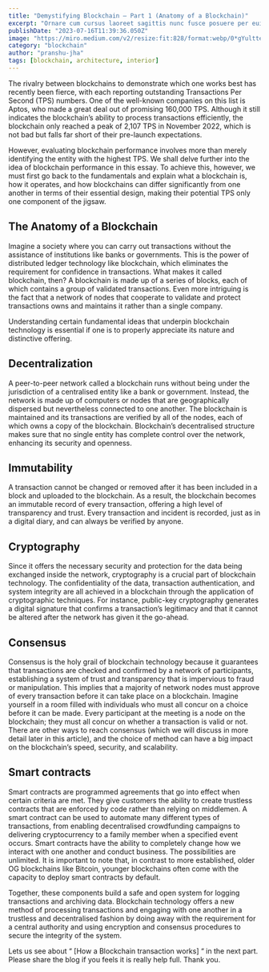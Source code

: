 ```yaml
---
title: "Demystifying Blockchain — Part 1 (Anatomy of a Blockchain)"
excerpt: "Ornare cum cursus laoreet sagittis nunc fusce posuere per euismod dis vehicula a, semper fames lacus maecenas dictumst pulvinar neque enim non potenti. Torquent hac sociosqu eleifend potenti."
publishDate: "2023-07-16T11:39:36.050Z"
image: "https://miro.medium.com/v2/resize:fit:828/format:webp/0*gYultte6r6YdrM_t.png"
category: "blockchain"
author: "pranshu-jha"
tags: [blockchain, architecture, interior]
---
```


The rivalry between blockchains to demonstrate which one works best has recently been fierce, with each reporting outstanding Transactions Per Second (TPS) numbers. One of the well-known companies on this list is Aptos, who made a great deal out of promising 160,000 TPS. Although it still indicates the blockchain’s ability to process transactions efficiently, the blockchain only reached a peak of 2,107 TPS in November 2022, which is not bad but falls far short of their pre-launch expectations.

However, evaluating blockchain performance involves more than merely identifying the entity with the highest TPS. We shall delve further into the idea of blockchain performance in this essay. To achieve this, however, we must first go back to the fundamentals and explain what a blockchain is, how it operates, and how blockchains can differ significantly from one another in terms of their essential design, making their potential TPS only one component of the jigsaw.

## The Anatomy of a Blockchain

Imagine a society where you can carry out transactions without the assistance of institutions like banks or governments. This is the power of distributed ledger technology like blockchain, which eliminates the requirement for confidence in transactions. What makes it called blockchain, then? A blockchain is made up of a series of blocks, each of which contains a group of validated transactions. Even more intriguing is the fact that a network of nodes that cooperate to validate and protect transactions owns and maintains it rather than a single company.

Understanding certain fundamental ideas that underpin blockchain technology is essential if one is to properly appreciate its nature and distinctive offering.

## Decentralization

A peer-to-peer network called a blockchain runs without being under the jurisdiction of a centralised entity like a bank or government. Instead, the network is made up of computers or nodes that are geographically dispersed but nevertheless connected to one another. The blockchain is maintained and its transactions are verified by all of the nodes, each of which owns a copy of the blockchain. Blockchain’s decentralised structure makes sure that no single entity has complete control over the network, enhancing its security and openness.

## Immutability

A transaction cannot be changed or removed after it has been included in a block and uploaded to the blockchain. As a result, the blockchain becomes an immutable record of every transaction, offering a high level of transparency and trust. Every transaction and incident is recorded, just as in a digital diary, and can always be verified by anyone.

## Cryptography

Since it offers the necessary security and protection for the data being exchanged inside the network, cryptography is a crucial part of blockchain technology. The confidentiality of the data, transaction authentication, and system integrity are all achieved in a blockchain through the application of cryptographic techniques. For instance, public-key cryptography generates a digital signature that confirms a transaction’s legitimacy and that it cannot be altered after the network has given it the go-ahead.

## Consensus

Consensus is the holy grail of blockchain technology because it guarantees that transactions are checked and confirmed by a network of participants, establishing a system of trust and transparency that is impervious to fraud or manipulation. This implies that a majority of network nodes must approve of every transaction before it can take place on a blockchain. Imagine yourself in a room filled with individuals who must all concur on a choice before it can be made. Every participant at the meeting is a node on the blockchain; they must all concur on whether a transaction is valid or not. There are other ways to reach consensus (which we will discuss in more detail later in this article), and the choice of method can have a big impact on the blockchain’s speed, security, and scalability.

## Smart contracts

Smart contracts are programmed agreements that go into effect when certain criteria are met. They give customers the ability to create trustless contracts that are enforced by code rather than relying on middlemen. A smart contract can be used to automate many different types of transactions, from enabling decentralised crowdfunding campaigns to delivering cryptocurrency to a family member when a specified event occurs. Smart contracts have the ability to completely change how we interact with one another and conduct business. The possibilities are unlimited. It is important to note that, in contrast to more established, older OG blockchains like Bitcoin, younger blockchains often come with the capacity to deploy smart contracts by default.

Together, these components build a safe and open system for logging transactions and archiving data. Blockchain technology offers a new method of processing transactions and engaging with one another in a trustless and decentralised fashion by doing away with the requirement for a central authority and using encryption and consensus procedures to secure the integrity of the system.

Lets us see about “ [How a Blockchain transaction works] “ in the next part. Please share the blog if you feels it is really help full. Thank you.
